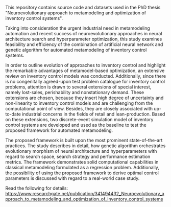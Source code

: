 This repository contains source code and datasets used in the PhD thesis "Neuroevolutionary approach to metamodeling and optimization of inventory control systems".

Taking into consideration the urgent industrial need in metamodeling automation and recent success of neuroevolutionary approaches in neural architecture search and hyperparameter optimization, this study examines feasibility and efficiency of the combination of artificial neural network and genetic algorithm for automated metamodeling of inventory control systems. 

In order to outline evolution of approaches to inventory control and highlight the remarkable advantages of metamodel-based optimization, an extensive review on inventory control models was conducted. Additionally, since there is no congenitally agreed-upon test problem catalogue for inventory control problems, attention is drawn to several extensions of special interest, namely lost-sales, perishability and nonstationary demand. These extensions are chosen, because they insert high degree of uncertainty and non-linearity to inventory control models and are challenging from the computational point of view. Besides, they are closely associated with up-to-date industrial concerns in the fields of retail and lean-production. Based on these extensions, two discrete-event simulation model of inventory control systems are developed and used as the baseline to test the proposed framework for automated metamodeling. 

The proposed framework is built upon the most prominent state-of-the-art practices. The study describes in detail, how genetic algorithm orchestrates evolutionary morphism of neural architecture and hyperparameters with regard to search space, search strategy and performance estimation metrics. The framework demonstrates solid computational capabilities in classical metamodeling formulated as a regression problem. Additionally, the possibility of using the proposed framework to derive optimal control parameters is discussed with regard to a real-world case study.

Read the following for details: https://www.researchgate.net/publication/341494432_Neuroevolutionary_approach_to_metamodeling_and_optimization_of_inventory_control_systems
